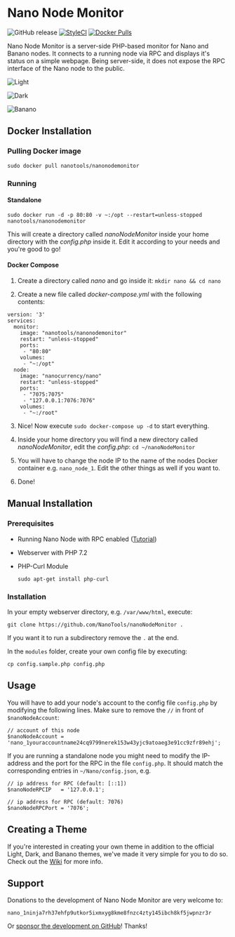 # Nano Node Monitor

![GitHub release](https://img.shields.io/github/release/NanoTools/nanoNodeMonitor.svg?style=flat-square) [![StyleCI](https://styleci.io/repos/118352667/shield?branch=master)](https://styleci.io/repos/118352667) [![Docker Pulls](https://img.shields.io/docker/pulls/nanotools/nanonodemonitor.svg?style=flat-square)](https://hub.docker.com/r/nanotools/nanonodemonitor/)

Nano Node Monitor is a server-side PHP-based monitor for Nano and Banano nodes. It connects to a running node via RPC and displays it's status on a simple webpage. Being server-side, it does not expose the RPC interface of the Nano node to the public. 

![Light](https://i.imgur.com/fbaAFvC.png)

![Dark](https://i.imgur.com/1Gu9ohX.png)

![Banano](https://i.imgur.com/FMO8H9u.png)


## Docker Installation

### Pulling Docker image

    sudo docker pull nanotools/nanonodemonitor

### Running

#### Standalone

    sudo docker run -d -p 80:80 -v ~:/opt --restart=unless-stopped nanotools/nanonodemonitor

This will create a directory called _nanoNodeMonitor_ inside your home directory with the _config.php_ inside it.
Edit it according to your needs and you're good to go!

#### Docker Compose

1. Create a directory called _nano_ and go inside it: `mkdir nano && cd nano`

2. Create a new file called _docker-compose.yml_ with the following contents:

```
version: '3'
services:
  monitor:
    image: "nanotools/nanonodemonitor"
    restart: "unless-stopped"
    ports:
     - "80:80"
    volumes:
     - "~:/opt"
  node:
    image: "nanocurrency/nano"
    restart: "unless-stopped"
    ports:
     - "7075:7075"
     - "127.0.0.1:7076:7076"
    volumes:
     - "~:/root"
```
3. Nice! Now execute `sudo docker-compose up -d` to start everything.

4. Inside your home directory you will find a new directory called _nanoNodeMonitor_, edit the _config.php_: `cd ~/nanoNodeMonitor`

5. You will have to change the node IP to the name of the nodes Docker container e.g. `nano_node_1`. Edit the other things as well if you want to.

6. Done! 

## Manual Installation

### Prerequisites

- Running Nano Node with RPC enabled ([Tutorial](https://docs.nano.org/running-a-node/node-setup/))
- Webserver with PHP 7.2
- PHP-Curl Module

    `sudo apt-get install php-curl`

### Installation

In your empty webserver directory, e.g. `/var/www/html`, execute:

    git clone https://github.com/NanoTools/nanoNodeMonitor .

If you want it to run a subdirectory remove the `.` at the end.

In the `modules` folder, create your own config file by executing:

    cp config.sample.php config.php

## Usage

You will have to add your node's account to the config file `config.php` by modifying the following lines. Make sure to remove the `//` in front of `$nanoNodeAccount`:

```
// account of this node 
$nanoNodeAccount = 'nano_1youraccountname24cq9799nerek153w43yjc9atoaeg3e91cc9zfr89ehj';
```


If you are running a standalone node you might need to modify the IP-address and the port for the RPC in the file `config.php`. It should match the corresponding entries in `~/Nano/config.json`, e.g.

```
// ip address for RPC (default: [::1])
$nanoNodeRPCIP   = '127.0.0.1';

// ip address for RPC (default: 7076)
$nanoNodeRPCPort = '7076';
```

## Creating a Theme

If you're interested in creating your own theme in addition to the official Light,  Dark, and Banano themes, we've made it very simple for you to do so. Check out the [Wiki](https://github.com/NanoTools/nanoNodeMonitor/wiki/Create-a-theme) for more info.

## Support

Donations to the development of Nano Node Monitor are very welcome to: 

    nano_1ninja7rh37ehfp9utkor5ixmxyg8kme8fnzc4zty145ibch8kf5jwpnzr3r

Or [sponsor the development on GitHub](https://github.com/sponsors/BitDesert)! Thanks!
